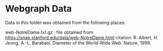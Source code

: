 Webgraph Data
=============

Data in this folder was obtained from the following places:

web-NotreDame.txt.gz
:   file obtained from: https://snap.stanford.edu/data/web-NotreDame.html
    citation: R. Albert, H. Jeong, A.-L. Barabasi. Diameter of the World-Wide Web. Nature, 1999.

 